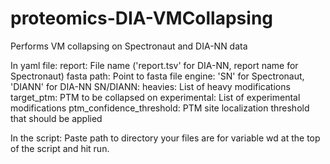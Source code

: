 # proteomics-DIA-VMCollapsing
Performs VM collapsing on Spectronaut and DIA-NN data

In yaml file:
  report: File name ('report.tsv' for DIA-NN, report name for Spectronaut)
  fasta path: Point to fasta file 
  engine: 'SN' for Spectronaut, 'DIANN' for DIA-NN
  SN/DIANN:
    heavies: List of heavy modifications 
    target_ptm: PTM to be collapsed on
    experimental: List of experimental modifications
    ptm_confidence_threshold: PTM site localization threshold that should be applied

In the script: Paste path to directory your files are for variable wd at the top of the script and hit run.
    
